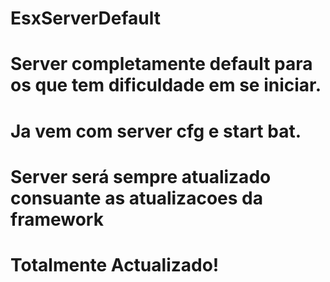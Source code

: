 # EsxServerDefault

# Server completamente default para os que tem dificuldade em se iniciar.

# Ja vem com server cfg e start bat.

# Server será sempre atualizado consuante as atualizacoes da framework

# Totalmente Actualizado!
